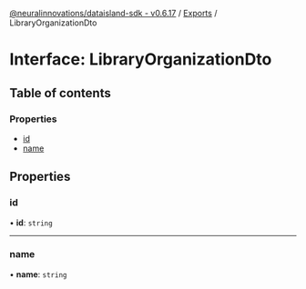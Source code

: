 [@neuralinnovations/dataisland-sdk - v0.6.17](../../README.md) / [Exports](../modules.md) / LibraryOrganizationDto

# Interface: LibraryOrganizationDto

## Table of contents

### Properties

- [id](LibraryOrganizationDto.md#id)
- [name](LibraryOrganizationDto.md#name)

## Properties

### id

• **id**: `string`

___

### name

• **name**: `string`
